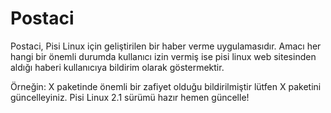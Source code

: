 # Postaci
Postaci, Pisi Linux için geliştirilen bir haber verme uygulamasıdır. Amacı her hangi bir önemli durumda kullanıcı izin vermiş ise pisi linux web sitesinden aldığı haberi kullanıcıya bildirim olarak göstermektir.

Örneğin:
  X paketinde önemli bir zafiyet olduğu bildirilmiştir lütfen X paketini güncelleyiniz.
  Pisi Linux 2.1 sürümü hazır hemen güncelle!
